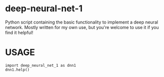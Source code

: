 # deep-neural-net-1

Python script containing the basic functionality to implement a deep neural network.
Mostly written for my own use, but you're welcome to use it if you find it helpful!

# USAGE

	import deep_neural_net_1 as dnn1
	dnn1.help()
